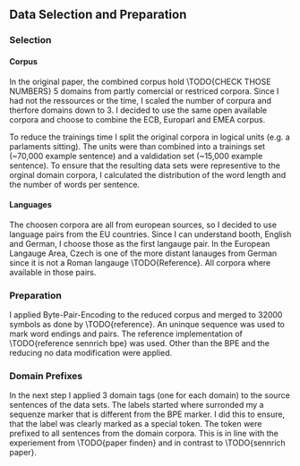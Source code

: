 ## Data Selection and Preparation
### Selection
#### Corpus
In the original paper, the combined corpus hold \TODO{CHECK THOSE NUMBERS} 5 domains from partly comercial or restriced corpora.
Since I had not the ressources or the time, I scaled the number of corpura and therfore domains down to 3.
I decided to use the same open available corpora and choose to combine the ECB, Europarl and EMEA corpus.

To reduce the trainings time I split the original corpora in logical units (e.g. a parlaments sitting).
The units were than combined into a trainings set (~70,000 example sentence) and a valdidation set (~15,000 example sentence).
To ensure that the resulting data sets were representive to the orginal domain corpora, I calculated the distribution of the word length and the number of words per sentence.

#### Languages
The choosen corpora are all from european sources, so I decided to use language pairs from the EU countries.
Since I can understand booth, English and German, I choose those as the first langauge pair.
In the European Langauge Area, Czech is one of the more distant lanauges from German since it is not a Roman langauge \TODO{Reference}.
All corpora where available in those pairs.

### Preparation
I applied Byte-Pair-Encoding to the reduced corpus and merged to 32000 symbols as done by \TODO{reference}.
An uninque sequence was used to mark word endings and pairs.
The reference implementation of \TODO{reference sennrich bpe} was used.
Other than the BPE and the reducing no data modification were applied.

### Domain Prefixes
In the next step I applied 3 domain tags (one for each domain) to the source sentences of the data sets.
The labels started where surronded my a sequenze marker that is different from the BPE marker.
I did this to ensure, that the label was clearly marked as a special token.
The token were prefixed to all sentences from the domain corpora. This is in line with the experiement from \TODO{paper finden} and in contrast to \TODO{sennrich paper}.
